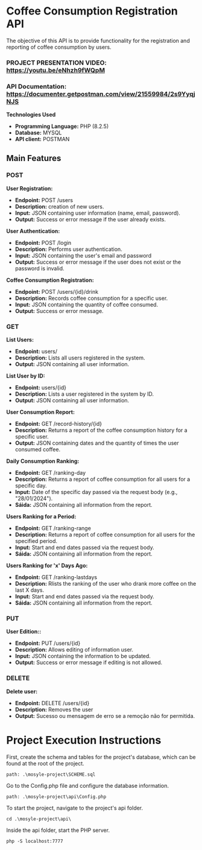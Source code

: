 # Coffee Consumption Registration API
The objective of this API is to provide functionality for the registration and reporting of coffee consumption by users.

### PROJECT PRESENTATION VIDEO: https://youtu.be/eNhzh9fWQpM

### API Documentation: https://documenter.getpostman.com/view/21559984/2s9YyqjNJS
**Technologies Used** 

- **Programming Language:** PHP (8.2.5)
- **Database:** MYSQL
- **API client:** POSTMAN

## Main Features


### POST

**User Registration:**
- **Endpoint:** POST /users
- **Description:** creation of new users.
- **Input:** JSON containing user information (name, email, password).
- **Output:**  Success or error message if the user already exists.

**User Authentication:**
- **Endpoint:** POST /login
- **Description:** Performs user authentication.
- **Input:** JSON containing the user's email and password
- **Output:** Success or error message if the user does not exist or the password is invalid.

**Coffee Consumption Registration:**
- **Endpoint:** POST /users/{id}/drink
- **Description:** Records coffee consumption for a specific user.
- **Input:** JSON containing the quantity of coffee consumed.
- **Output:** Success or error message.

### GET

**List Users:**
- **Endpoint:** users/ 
- **Description:** Lists all users registered in the system.
- **Output:** JSON containing all user information. 

**List User by ID:**
- **Endpoint:** users/{id} 
- **Description:** Lists a user registered in the system by ID.
- **Output:** JSON containing all user information. 

**User Consumption Report:**
- **Endpoint:** GET /record-history/{id}
- **Description:** Returns a report of the coffee consumption history for a specific user.
- **Output:** JSON containing dates and the quantity of times the user consumed coffee.

**Daily Consumption Ranking:**
- **Endpoint:** GET /ranking-day
- **Description:** Returns a report of coffee consumption for all users for a specific day.
- **Input:** Date of the specific day passed via the request body (e.g., "28/01/2024").
- **Sáida:** JSON containing all information from the report.

**Users Ranking for a Period:**
- **Endpoint:** GET /ranking-range
- **Description:** Returns a report of coffee consumption for all users for the specified period.
- **Input:** Start and end dates passed via the request body.
- **Sáida:** JSON containing all information from the report.

**Users Ranking for 'x' Days Ago:**
- **Endpoint:** GET /ranking-lastdays
- **Description:** Rlists the ranking of the user who drank more coffee on the last X days.
- **Input:** Start and end dates passed via the request body.
- **Sáida:** JSON containing all information from the report.

### PUT

**User Edition::**
- **Endpoint:** PUT /users/{id}
- **Description:** Allows editing of information user.
- **Input:** JSON containing the information to be updated.
- **Output:** Success or error message if editing is not allowed.

### DELETE

**Delete user:**
- **Endpoint:** DELETE /users/{id}
- **Description:** Removes the user
- **Output:** Sucesso ou mensagem de erro se a remoção não for permitida.


# Project Execution Instructions
First, create the schema and tables for the project's database, which can be found at the root of the project.
```
path: .\mosyle-project\SCHEME.sql
```

Go to the Config.php file and configure the database information.
```
path: .\mosyle-project\api\Config.php
```

To start the project, navigate to the project's api folder.
```
cd .\mosyle-project\api\
```
Inside the api folder, start the PHP server.

```
php -S localhost:7777
```

